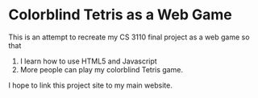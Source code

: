 # Colorblind Tetris as a Web Game

This is an attempt to recreate my CS 3110 final project as a web game so that
1. I learn how to use HTML5 and Javascript
2. More people can play my colorblind Tetris game.

I hope to link this project site to my main website.

